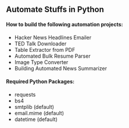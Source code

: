 ## Automate Stuffs in Python

#### How to build the following automation projects:
- Hacker News Headlines Emailer 
- TED Talk Downloader
- Table Extractor from PDF
- Automated Bulk Resume Parser
- Image Type Converter
- Building Automated News Summarizer 

#### Required Python Packages:
- requests 
- bs4
- smtplib (default)
- email.mime (default)
- datetime (default)
